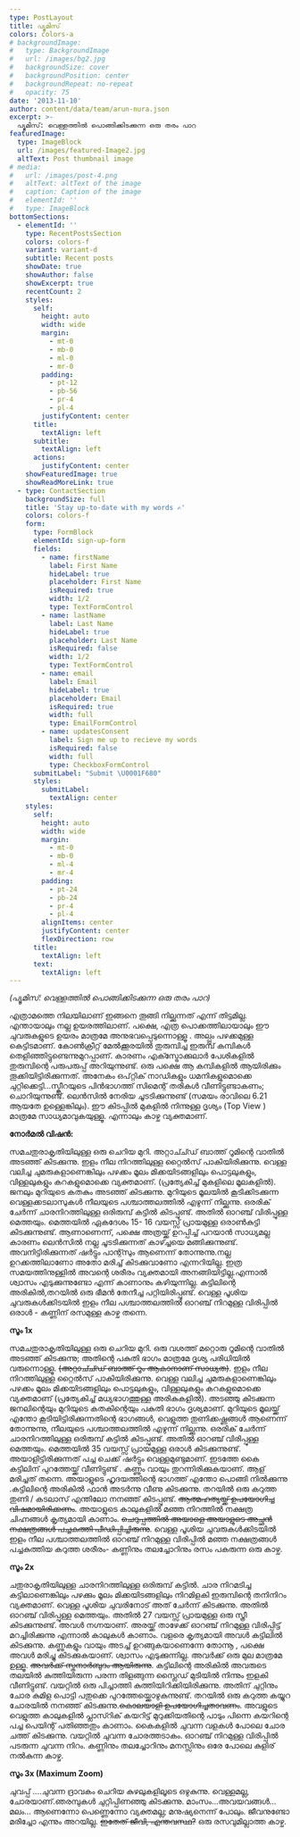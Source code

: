```yaml
---
type: PostLayout
title: പ്യൂമിസ്
colors: colors-a
# backgroundImage:
#   type: BackgroundImage
#   url: /images/bg2.jpg
#   backgroundSize: cover
#   backgroundPosition: center
#   backgroundRepeat: no-repeat
#   opacity: 75
date: '2013-11-10'
author: content/data/team/arun-nura.json
excerpt: >-
  പ്യൂമിസ്: വെള്ളത്തിൽ പൊങ്ങിക്കിടക്കുന്ന ഒരു തരം പാറ
featuredImage:
  type: ImageBlock
  url: /images/featured-Image2.jpg
  altText: Post thumbnail image
# media:
#   url: /images/post-4.png
#   altText: altText of the image
#   caption: Caption of the image
#   elementId: ''
#   type: ImageBlock
bottomSections:
  - elementId: ''
    type: RecentPostsSection
    colors: colors-f
    variant: variant-d
    subtitle: Recent posts
    showDate: true
    showAuthor: false
    showExcerpt: true
    recentCount: 2
    styles:
      self:
        height: auto
        width: wide
        margin:
          - mt-0
          - mb-0
          - ml-0
          - mr-0
        padding:
          - pt-12
          - pb-56
          - pr-4
          - pl-4
        justifyContent: center
      title:
        textAlign: left
      subtitle:
        textAlign: left
      actions:
        justifyContent: center
    showFeaturedImage: true
    showReadMoreLink: true
  - type: ContactSection
    backgroundSize: full
    title: 'Stay up-to-date with my words ✍️'
    colors: colors-f
    form:
      type: FormBlock
      elementId: sign-up-form
      fields:
        - name: firstName
          label: First Name
          hideLabel: true
          placeholder: First Name
          isRequired: true
          width: 1/2
          type: TextFormControl
        - name: lastName
          label: Last Name
          hideLabel: true
          placeholder: Last Name
          isRequired: false
          width: 1/2
          type: TextFormControl
        - name: email
          label: Email
          hideLabel: true
          placeholder: Email
          isRequired: true
          width: full
          type: EmailFormControl
        - name: updatesConsent
          label: Sign me up to recieve my words
          isRequired: false
          width: full
          type: CheckboxFormControl
      submitLabel: "Submit \U0001F680"
      styles:
        submitLabel:
          textAlign: center
    styles:
      self:
        height: auto
        width: wide
        margin:
          - mt-0
          - mb-0
          - ml-4
          - mr-4
        padding:
          - pt-24
          - pb-24
          - pr-4
          - pl-4
        alignItems: center
        justifyContent: center
        flexDirection: row
      title:
        textAlign: left
      text:
        textAlign: left
---
```


_(പ്യൂമിസ്: വെള്ളത്തിൽ പൊങ്ങിക്കിടക്കുന്ന ഒരു തരം പാറ)_

എത്രാമത്തെ നിലയിലാണ് ഇങ്ങനെ തൂങ്ങി നില്ക്കുന്നത് എന്ന് തിട്ടമില്ല. എന്തായാലും നല്ല ഉയരത്തിലാണ്. പക്ഷെ, എത്ര പൊക്കത്തിലായാലും ഈ ചുവരുകളുടെ ഉയരം മാത്രമേ അനുഭവപ്പെടുന്നൊള്ളൂ . അല്പ്പം പഴക്കമുള്ള കെട്ടിടമാണ്. കോണ്‍ക്രീറ്റ് മേൽക്കൂരയിൽ തുരുമ്പിച്ച ഇരുമ്പ് കമ്പികൾ തെളിഞ്ഞിട്ടുണ്ടെന്നുമുറപ്പാണ്. കാരണം എക്സ്ട്രോക്കുലാർ പേശികളിൽ തുരുമ്പിന്റെ പരുപരുപ്പ് അറിയുന്നുണ്ട്. ഒരു പക്ഷെ ആ കമ്പികളിൽ ആയിരിക്കും തൂക്കിയിട്ടിരിക്കുന്നത്. അനേകം ഒപ്റ്റിക് നാഡികളും ധമനികളുമൊക്കെ ചുറ്റിക്കെട്ടി...സ്ക്ലീറയുടെ പിൻഭാഗത്ത് സിമെന്റ് തരികൾ വീണിട്ടുണ്ടാകണം; ചൊറിയുന്നുണ്ട്. ലെൻസിൽ നേരിയ ചൂടടിക്കുന്നുണ്ട് (സമയം രാവിലെ 6.21 ആയതേ ഉള്ളെങ്കിലും). ഈ കിടപ്പിൽ മുകളിൽ നിന്നുള്ള ദൃശ്യം (Top View ) മാത്രമേ സാധ്യമാവുകയുള്ളൂ. എന്നാലും കാഴ്ച വ്യക്തമാണ്.

**നോർമൽ വിഷൻ:**

 സമചതുരാകൃതിയിലുള്ള ഒരു ചെറിയ മുറി. അറ്റാച്ച്ഡ്‌ ബാത്ത് റൂമിന്റെ വാതിൽ അടഞ്ഞ് കിടക്കുന്നു. ഇളം നീല നിറത്തിലുള്ള റ്റൈൽസ് പാകിയിരിക്കുന്നു. വെള്ള വലിച്ച ചുമരുകളാണെങ്കിലും പഴക്കം മൂലം മിക്കയിടങ്ങളിലും പൊട്ടലുകളും, വിള്ളലുകളും കറകളുമൊക്കെ വ്യക്തമാണ്. (പ്രത്യേകിച്ച് മുകളിലെ മൂലകളിൽ). ജനലും മുറിയുടെ കതകും അടഞ്ഞ് കിടക്കുന്നു. മുറിയുടെ മൂലയിൽ കൂടിക്കിടക്കുന്ന വെള്ളക്കടലാസുകൾ നീലയുടെ പശ്ചാത്തലത്തിൽ എഴുന്ന് നില്ക്കുന്നു. ഒരരിക് ചേർന്ന് ചാരനിറത്തിലുള്ള ഒരിരുമ്പ്  കട്ടിൽ കിടപ്പുണ്ട്. അതിൽ ഓറഞ്ച് വിരിപ്പുള്ള മെത്തയും. മെത്തയിൽ ഏകദേശം 15- 16 വയസ്സ് പ്രായമുള്ള ഒരാണ്‍കുട്ടി കിടക്കുന്നുണ്ട്. ആണാണെന്ന്, പക്ഷെ അത്രയ്ക്ക് ഉറപ്പിച്ച് പറയാൻ സാധ്യമല്ല കാരണം ലെൻസിൽ നല്ല ചൂടടിക്കുന്നത്  കാഴ്ച്ചയെ മങ്ങിക്കുന്നുണ്ട്. അവനിട്ടിരിക്കുന്നത്  ഷർട്ടും പാന്റ്സും ആണെന്ന് തോന്നുന്നു.നല്ല ഉറക്കത്തിലാണോ അതോ മരിച്ച് കിടക്കുവാണോ എന്നറിയില്ല. ഇത്ര സമയത്തിനുള്ളിൽ അവന്റെ ശരീരം വ്യക്തമായി അനങ്ങിയിട്ടില്ല.എന്നാൽ ശ്വാസം എടുക്കുന്നുണ്ടോ എന്ന് കാണാനും കഴിയുന്നില്ല. കട്ടിലിന്റെ അരികിൽ,തറയിൽ ഒരു ഭീമൻ തേനീച്ച പറ്റിയിരിപ്പുണ്ട്. വെള്ള പൂശിയ ചുവരുകൾക്കിടയിൽ ഇളം നീല പശ്ചാത്തലത്തിൽ ഓറഞ്ച് നിറമുള്ള വിരിപ്പിൽ ഒരാൾ - കണ്ണിന് രസമുള്ള കാഴ്ച തന്നെ.

**സൂം 1x**

 സമചതുരാകൃതിയിലുള്ള ഒരു ചെറിയ മുറി. ഒരു വശത്ത് മറ്റൊരു റൂമിന്റെ വാതിൽ അടഞ്ഞ് കിടക്കുന്നു; അതിന്റെ പകുതി ഭാഗം മാത്രമേ ദൃശ്യ പരിധിയിൽ വരുന്നൊള്ളൂ. ~~(അറ്റാച്ച്ഡ്‌ ബാത്ത് റൂം ആകാനാണ് സാധ്യത)~~. ഇളം നീല നിറത്തിലുള്ള റ്റൈൽസ് പാകിയിരിക്കുന്നു. വെള്ള വലിച്ച ചുമരുകളാണെങ്കിലും പഴക്കം മൂലം മിക്കയിടങ്ങളിലും പൊട്ടലുകളും, വിള്ളലുകളും കറകളുമൊക്കെ വ്യക്തമാണ് (പ്രത്യേകിച്ച് മധ്യഭാഗത്തുള്ള അരികുകളിൽ). അടഞ്ഞു കിടക്കുന്ന ജനലിന്റെയും മുറിയുടെ കതകിന്റെയും പകുതി ഭാഗം ദൃശ്യമാണ്. മുറിയുടെ മൂലയ്ക്ക് എന്തോ കൂടിയിട്ടിരിക്കുന്നതിന്റെ ഭാഗങ്ങൾ, വെളുത്ത തുണിക്കഷ്ണങ്ങൾ ആണെന്ന് തോന്നുന്നു, നീലയുടെ പശ്ചാത്തലത്തിൽ എഴുന്ന് നില്ക്കുന്നു. ഒരരിക് ചേർന്ന് ചാരനിറത്തിലുള്ള ഒരിരുമ്പ്  കട്ടിൽ കിടപ്പുണ്ട്. അതിൽ ഓറഞ്ച് വിരിപ്പുള്ള മെത്തയും. മെത്തയിൽ 35 വയസ്സ് പ്രായമുള്ള ഒരാൾ  കിടക്കുന്നുണ്ട്. അയാളിട്ടിരിക്കുന്നത് പച്ച ചെക്ക് ഷർട്ടും വെള്ളമുണ്ടുമാണ്. ഇടത്തേ കൈ കട്ടിലിന് പുറത്തേയ്ക്ക് വീണിട്ടുണ്ട് . കണ്ണും വായും തുറന്നിരിക്കുകയാണ്. ആള് മരിച്ചത് തന്നെ. അയാളുടെ ഹൃദയത്തിന്റെ ഭാഗത്ത് എന്തോ പൊങ്ങി നിൽക്കുന്നു .കട്ടിലിന്റെ അരികിൽ ഫാൻ അടർന്നു വീണു കിടക്കുന്നു. തറയിൽ ഒരു കറുത്ത തുണി / കടലാസ് എന്തിലോ നനഞ്ഞ്‌ കിടപ്പുണ്ട്. ~~ആത്മഹത്യയ്ക്ക് ഉപയോഗിച്ച വിഷമായിരിക്കണം~~. അയാളുടെ കാലുകളിൽ മഞ്ഞ നിറത്തിൽ നക്ഷത്ര ചിഹ്നങ്ങൾ കൃത്യമായി കാണാം. ~~ചെറുപ്പത്തിൽ അയാളെ അയാളുടെ അച്ഛൻ നക്ഷത്രങ്ങൾ പച്ചകുത്തി പീഡിപ്പിച്ചിരുന്നു~~.  വെള്ള പൂശിയ ചുവരുകൾക്കിടയിൽ ഇളം നീല പശ്ചാത്തലത്തിൽ ഓറഞ്ച് നിറമുള്ള വിരിപ്പിൽ മഞ്ഞ നക്ഷത്രങ്ങൾ പച്ചകുത്തിയ കറുത്ത ശരീരം- കണ്ണിനും തലച്ചോറിനും രസം പകരുന്ന ഒരു കാഴ്ച.

**സൂം 2x**

ചതുരാകൃതിയിലുള്ള ചാരനിറത്തിലുള്ള ഒരിരുമ്പ് കട്ടിൽ. ചാര നിറമടിച്ച കട്ടിലാണെങ്കിലും പഴക്കും മൂലം മിക്കയിടങ്ങളിലും നിറമിളകി ഇരുമ്പിന്റെ തനിനിറം വ്യക്തമാണ്. വെള്ള പൂശിയ ചുവരിനോട് അത് ചേർന്ന് കിടക്കുന്നു. അതിൽ  ഓറഞ്ച് വിരിപ്പുള്ള മെത്തയും. അതിൽ 27 വയസ്സ് പ്രായമുള്ള ഒരു സ്ത്രീ കിടക്കുന്നുണ്ട്. അവൾ നഗ്നയാണ്‌. അരയ്ക്ക് താഴേക്ക്‌ ഓറഞ്ച് നിറമുള്ള വിരിപ്പിട്ട് മറച്ചിരിക്കുന്നു എന്നാൽ കാലുകൾ കാണാം. വളരെ കൃത്യമായി അവൾ കട്ടിലിൽ കിടക്കുന്നു. കണ്ണുകളും വായും അടച്ച് ഉറങ്ങുകയാണെന്നേ തോന്നൂ , പക്ഷെ അവൾ മരിച്ചു കിടക്കുകയാണ്. ശ്വാസം എടുക്കുന്നില്ല. അവർക്ക് ഒരു മുല മാത്രമേ ഉള്ളൂ. ~~അവർക്ക് സ്തനാർബുദം ആയിരുന്നു~~. കട്ടിലിന്റെ അരികിൽ അവരുടെ തലയിൽ കുത്തിയിരുന്ന പരന്ന തിളങ്ങുന്ന സ്ലൈഡ് മുടിയിൽ നിന്നും ഇളകി വീണിട്ടുണ്ട്. വയറ്റിൽ ഒരു പിച്ചാത്തി കുത്തിയിറിക്കിയിരിക്കുന്നു. അതിന് ചുറ്റിനും ചോര കുമിള പൊട്ടി പതുക്കെ പുറത്തേയ്ക്കൊഴുകുന്നുണ്ട്. തറയിൽ ഒരു കറുത്ത കയ്യുറ ചോരയിൽ നനഞ്ഞ്‌ കിടക്കുന്നു.~~കൊലയാളി ഉപയോഗിച്ചതാവണം~~. അവളുടെ വെളുത്ത കാലുകളിൽ പ്ലാസ്റിക് കയറിട്ട് മുറുക്കിയതിന്റെ പാടും പിന്നെ കയറിന്റെ പച്ച പെയിന്റ് പതിഞ്ഞതും കാണാം. കൈകളിൽ ചുവന്ന വളകൾ പോലെ ചോര ചത്ത്‌ കിടക്കുന്നു. വയറ്റിൽ ചുവന്ന ചോരത്തടാകം. ഓറഞ്ച് നിറമുള്ള വിരിപ്പിൽ പടരുന്ന ചുവന്ന നിറം. കണ്ണിനും തലച്ചോറിനും മനസ്സിനും ഒരേ പോലെ കുളിര് നൽകുന്ന കാഴ്ച.

**സൂം 3x (Maximum Zoom)**

ചുവപ്പ് ....ചുവന്ന ദ്രാവകം ചെറിയ കുഴലുകളിലൂടെ ഒഴുകുന്നു. വെള്ളമല്ല, ചോരയാണ്.ഞരമ്പുകൾ ചുറ്റിപ്പിണഞ്ഞു കിടക്കുന്നു. മാംസം...അവയവങ്ങൾ... മലം... ആണെന്നോ പെണ്ണെന്നോ വ്യക്തമല്ല; മനുഷ്യനെന്ന് പോലും. ജീവനുണ്ടോ മരിച്ചോ എന്നും അറയില്ല. ~~ഇതേത്  ജീവി, എന്തവസ്ഥ?~~
 ഒരു രസവുമില്ലാത്ത കാഴ്ച.